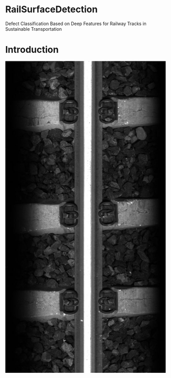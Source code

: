 # RailSurfaceDetection
Defect Classification Based on Deep Features for Railway Tracks in Sustainable Transportation
# Introduction

![image](/TestRailextraction/101517_33834630_1208_35895.jpg)
